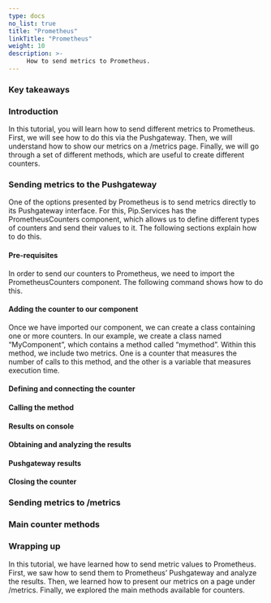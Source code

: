 ```yaml
---
type: docs
no_list: true
title: "Prometheus"
linkTitle: "Prometheus"
weight: 10
description: >-
     How to send metrics to Prometheus.
---
```


### Key takeaways

### Introduction

In this tutorial, you will learn how to send different metrics to Prometheus. First, we will see how to do this via the Pushgateway. Then, we will understand how to show our metrics on a /metrics page. Finally, we will go through a set of different methods, which are useful to create different counters.

### Sending metrics to the Pushgateway

One of the options presented by Prometheus is to send metrics directly to its Pushgateway interface. For this, Pip.Services has the PrometheusCounters component, which allows us to define different types of counters and send their values to it. The following sections explain how to do this.

#### Pre-requisites

In order to send our counters to Prometheus, we need to import the PrometheusCounters component. The following command shows how to do this.

#### Adding the counter to our component

Once we have imported our component, we can create a class containing one or more counters. In our example, we create a class named “MyComponent”, which contains a method called “mymethod”. Within this method, we include two metrics. One is a counter that measures the number of calls to this method, and the other is a variable that measures execution time.

#### Defining and connecting the counter



#### Calling the method 

#### Results on console

#### Obtaining and analyzing the results

#### Pushgateway results

#### Closing the counter

### Sending metrics to /metrics

### Main counter methods

### Wrapping up

In this tutorial, we have learned how to send metric values to Prometheus. First, we saw how to send them to Prometheus’ Pushgateway and analyze the results. Then, we learned how to present our metrics on a page under /metrics. Finally, we explored the main methods available for counters.
